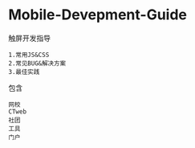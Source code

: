 # Mobile-Devepment-Guide

触屏开发指导

    1.常用JS&CSS
    2.常见BUG&解决方案
    3.最佳实践

包含

    网校
    CTweb
    社团
    工具
    门户



